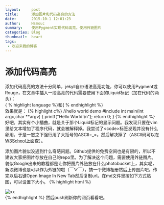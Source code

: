 ```yaml
---
layout:     post
title:      添加图片和代码高亮的方法
date:       2015-10-1 12:01:23
author:     Hsmouc
summary:    使用Pygment实现代码高亮，使用外链图片
categories: Blog
thumbnail:  heart
tags:
 - 欢迎来我的博客
---
```


<h1>添加代码高亮</h1>

<p>添加代码高亮的方法十分简单，jekyll自带语法高亮功能，你可以使用Pygment或Rouge，在文章中插入一段高亮的代码需要使用下面的Liquid标记（加在代码的两头）：<br/>
&#123 % highlight language %&#125和&#123 % endhighlight %&#125<br/>
效果就是：
{% highlight c%}
//hello world demo
#include<stdio.h>
int main(int argc,char **argv)
{
   printf("Hello World!\n");
   return 0;
}
{% endhighlight %}
好吧，其实有个小插曲，就是关于那个Liquid标记的显示问题。我发现只要在vim里给文本增加了程序代码，就会被解释掉。我尝试了&lt;code&gt;标签发现并没有什么卵用，于是一怒之下强行用了大括号的ASCII=_=，然后解决掉了（ASCII码可以在<a href="http://www.w3school.com.cn/tags/html_ref_ascii.asp">W3School</a>上面查）。
</p>
<p>
添加图片貌似没遇到什么奇葩问题。Github提供的免费空间也是有限的，所以不建议大家把图片存放在自己的repo里。为了解决这个问题，需要使用外链图片。貌似Google出来的教程都是让你把图片外链放在什么photobucket上，其实呢，新浪微博也是可以作为外链的啦（￣▽￣），搞一个微博相册然后上传图片吧，传完以后右键Open Image In New Tab然后复制url。在md文件里按如下方式贴图，可以设置下大小。
{% highlight html %}
<div style="max-width:xxxpx;">
<img src="yourlink"alt="xx"title="xx"width="xx"/>
</div>
{% endhighlight %}
然后push刷新你的网页看看吧。

</p>
